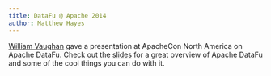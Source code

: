 ```yaml
---
title: DataFu @ Apache 2014
author: Matthew Hayes
---
```


[William Vaughan](https://www.linkedin.com/in/williamgvaughan) gave a presentation at ApacheCon North America on Apache DataFu.  Check out the [slides](http://www.slideshare.net/williamgvaughan/datafu-apachecon-33420740) for a great overview of Apache DataFu and some of the cool things you can do with it.
